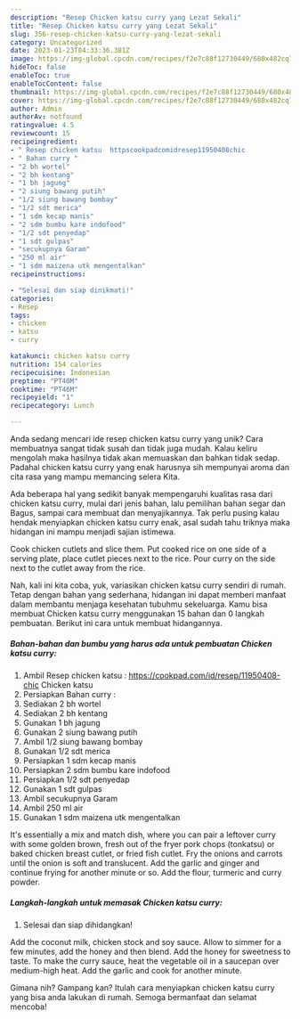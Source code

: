 ```yaml
---
description: "Resep Chicken katsu curry yang Lezat Sekali"
title: "Resep Chicken katsu curry yang Lezat Sekali"
slug: 356-resep-chicken-katsu-curry-yang-lezat-sekali
category: Uncategorized
date: 2023-01-23T04:33:36.381Z
image: https://img-global.cpcdn.com/recipes/f2e7c88f12730449/680x482cq70/chicken-katsu-curry-foto-resep-utama.jpg
hideToc: false
enableToc: true
enableTocContent: false
thumbnail: https://img-global.cpcdn.com/recipes/f2e7c88f12730449/680x482cq70/chicken-katsu-curry-foto-resep-utama.jpg
cover: https://img-global.cpcdn.com/recipes/f2e7c88f12730449/680x482cq70/chicken-katsu-curry-foto-resep-utama.jpg
author: Admin
authorAv: notfound
ratingvalue: 4.5
reviewcount: 15
recipeingredient:
- " Resep chicken katsu  httpscookpadcomidresep11950408chic                      Chicken katsu"
- " Bahan curry "
- "2 bh wortel"
- "2 bh kentang"
- "1 bh jagung"
- "2 siung bawang putih"
- "1/2 siung bawang bombay"
- "1/2 sdt merica"
- "1 sdm kecap manis"
- "2 sdm bumbu kare indofood"
- "1/2 sdt penyedap"
- "1 sdt gulpas"
- "secukupnya Garam"
- "250 ml air"
- "1 sdm maizena utk mengentalkan"
recipeinstructions:

- "Selesai dan siap dinikmati!"
categories:
- Resep
tags:
- chicken
- katsu
- curry

katakunci: chicken katsu curry 
nutrition: 154 calories
recipecuisine: Indonesian
preptime: "PT40M"
cooktime: "PT46M"
recipeyield: "1"
recipecategory: Lunch

---
```





Anda sedang mencari ide resep chicken katsu curry yang unik? Cara membuatnya sangat tidak susah dan tidak juga mudah. Kalau keliru mengolah maka hasilnya tidak akan memuaskan dan bahkan tidak sedap. Padahal chicken katsu curry yang enak harusnya sih mempunyai aroma dan cita rasa yang mampu memancing selera Kita.





Ada beberapa hal yang sedikit banyak mempengaruhi kualitas rasa dari chicken katsu curry, mulai dari jenis bahan, lalu pemilihan bahan segar dan Bagus, sampai cara membuat dan menyajikannya. Tak perlu pusing kalau hendak menyiapkan chicken katsu curry enak,      asal sudah tahu triknya maka hidangan ini mampu menjadi sajian istimewa.














Cook chicken cutlets and slice them. Put cooked rice on one side of a serving plate, place cutlet pieces next to the rice. Pour curry on the side next to the cutlet away from the rice.






Nah, kali ini kita coba, yuk, variasikan chicken katsu curry sendiri di rumah. Tetap dengan bahan yang sederhana, hidangan ini dapat memberi manfaat dalam membantu menjaga kesehatan tubuhmu sekeluarga. Kamu bisa membuat Chicken katsu curry menggunakan 15 bahan dan 0 langkah pembuatan. Berikut ini cara untuk membuat hidangannya.

<!--inarticleads1-->

##### Bahan-bahan dan bumbu yang harus ada untuk pembuatan Chicken katsu curry:

1. Ambil  Resep chicken katsu : https://cookpad.com/id/resep/11950408-chic                      Chicken katsu
1. Persiapkan  Bahan curry :
1. Sediakan 2 bh wortel
1. Sediakan 2 bh kentang
1. Gunakan 1 bh jagung
1. Gunakan 2 siung bawang putih
1. Ambil 1/2 siung bawang bombay
1. Gunakan 1/2 sdt merica
1. Persiapkan 1 sdm kecap manis
1. Persiapkan 2 sdm bumbu kare indofood
1. Persiapkan 1/2 sdt penyedap
1. Gunakan 1 sdt gulpas
1. Ambil secukupnya Garam
1. Ambil 250 ml air
1. Gunakan 1 sdm maizena utk mengentalkan


It&#39;s essentially a mix and match dish, where you can pair a leftover curry with some golden brown, fresh out of the fryer pork chops (tonkatsu) or baked chicken breast cutlet, or fried fish cutlet. Fry the onions and carrots until the onion is soft and translucent. Add the garlic and ginger and continue frying for another minute or so. Add the flour, turmeric and curry powder. 

<!--inarticleads2-->

##### Langkah-langkah untuk memasak Chicken katsu curry:


1. Selesai dan siap dihidangkan!

Add the coconut milk, chicken stock and soy sauce. Allow to simmer for a few minutes, add the honey and then blend. Add the honey for sweetness to taste. To make the curry sauce, heat the vegetable oil in a saucepan over medium-high heat. Add the garlic and cook for another minute. 

Gimana nih? Gampang kan? Itulah cara menyiapkan chicken katsu curry yang bisa anda lakukan di rumah. Semoga bermanfaat dan selamat mencoba!
